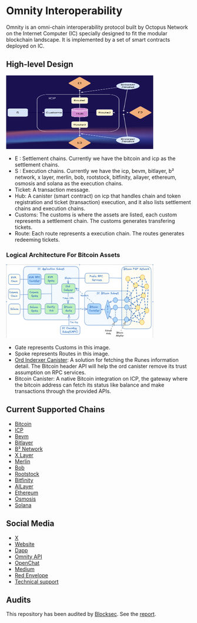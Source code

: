 # Omnity Interoperability

Omnity is an omni-chain interoperability protocol built by Octopus Network on the Internet Computer (IC) specially designed to fit the modular blockchain landscape. It is implemented by a set of smart contracts deployed on IC.

## High-level Design

<img width="400" height="200" alt="Omnity" src="./img/omnity.png">

* E : Settlement chains. Currently we have the bitcoin and icp as the settlement chains.
* S : Execution chains. Currently we have the icp, bevm, bitlayer, b² network, x layer, merlin, bob, rootstock, bitfinity, ailayer, ethereum, osmosis and solana as the execution chains.
* Ticket: A transaction message.
* Hub: A canister (smart contract) on icp that handles chain and token registration and ticket (transaction) execution, and it also lists settlement chains and execution chains.
* Customs: The customs is where the assets are listed, each custom represents a settlement chain. The customs generates transfering tickets.
* Route: Each route represents a execution chain. The routes generates redeeming tickets.

### Logical Architecture For Bitcoin Assets
<img width="400" height="200" alt="BTC" src="./img/btc.png">

* Gate represents Customs in this image.
* Spoke represents Routes in this image.
* [Ord Inderxer Canister](https://github.com/octopus-network/ord-canister):  A solution for fetching the Runes information detail. The Bitcoin header API will help the ord canister remove its trust assumption on RPC services.
* Bitcoin Canister: A native Bitcoin integration on ICP, the gateway where the bitcoin address can fetch its status like balance and make transactions through the provided APIs.

## Current Supported Chains

* [Bitcoin](https://bitcoin.org/en/)
* [ICP](https://internetcomputer.org/)
* [Bevm](https://www.bevm.io/)
* [Bitlayer](https://www.bitlayer.org/)
* [B² Network](https://www.bsquared.network/)
* [X Layer](https://www.okx.com/xlayer)
* [Merlin](https://merlinchain.io/)
* [Bob](https://www.gobob.xyz/)
* [Rootstock](https://rootstock.io/)
* [Bitfinity](https://bitfinity.network/)
* [AILayer](https://ailayer.xyz/)
* [Ethereum](https://ethereum.org/en/)
* [Osmosis](https://osmosis.zone/)
* [Solana](https://solana.com/)

## Social Media

* [X](https://twitter.com/OmnityNetwork)
* [Website](https://www.omnity.network/)
* [Dapp](https://bridge.omnity.network/)
* [Omnity API](https://docs.omnity.network/docs/intro)
* [OpenChat](https://oc.app/community/o5uz6-dqaaa-aaaar-bhnia-cai/channel/55564096078728941684293384519740574712/)
* [Medium](https://medium.com/omnity)
* [Red Envelope](https://oc.app/community/csmnf-nyaaa-aaaar-a2uda-cai/channel/257625026752796078802282812381756979432/?ref=iets5-biaaa-aaaaf-blpfq-cai)
* [Technical support](https://oc.app/community/o5uz6-dqaaa-aaaar-bhnia-cai/channel/209373796018851818071085429101874032721/)


## Audits

This repository has been audited by [Blocksec](https://blocksec.com/). See the [report](./auditing-reports/blocksec_omnity_v1.0_signed.pdf).
